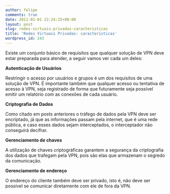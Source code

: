 ```yaml
---
author: felipe
comments: true
date: 2011-02-01 22:24:15+00:00
layout: post
slug: redes-virtuais-privadas-caracteristicas
title: 'Redes Virtuais Privadas: características'
wordpress_id: 243
---
```


Existe um conjunto básico de requisitos que qualquer solução de VPN deve estar preparada para atender, a seguir vamos ver cada um deles:

**Autenticação de Usuários**

Restringir o acesso por usuários e grupos é um dos requisitos de uma solução de VPN. É importante também que qualquer acesso ou tentativa de acesso à VPN, seja registrado de forma que futuramente seja possível emitir um relatório com as conexões de cada usuário.

**Criptografia de Dados**

Como citado em posts anteriores o tráfego de dados pela VPN deve ser encriptado, já que as informações passam pela internet, que é uma rede pública, e caso esses dados sejam interceptados, o interceptador não conseguirá decifrar.

**Gerenciamento de chaves**

A utilização de chaves criptográficas garantem a segurança da criptografia dos dados que trafegam pela VPN, pois são elas que armazenam o segredo da comunicação.

**Gerenciamento de endereço**

O endereço do cliente também deve ser privado, isto é, não deve ser possível se comunicar diretamente com ele de fora da VPN.
